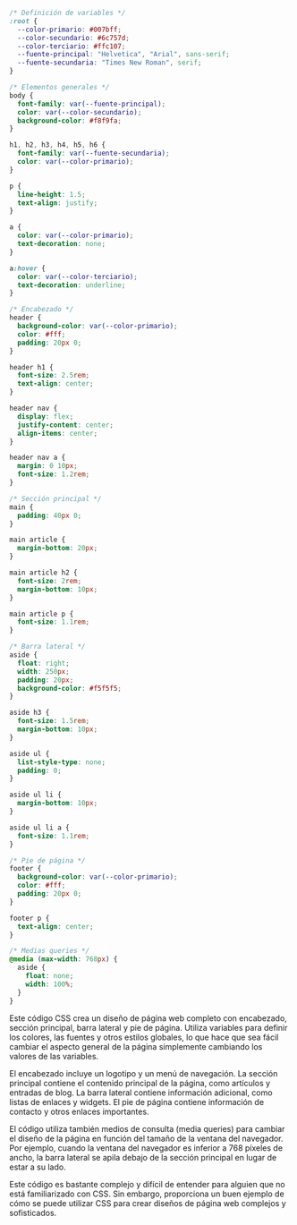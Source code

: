 ```css
/* Definición de variables */
:root {
  --color-primario: #007bff;
  --color-secundario: #6c757d;
  --color-terciario: #ffc107;
  --fuente-principal: "Helvetica", "Arial", sans-serif;
  --fuente-secundaria: "Times New Roman", serif;
}

/* Elementos generales */
body {
  font-family: var(--fuente-principal);
  color: var(--color-secundario);
  background-color: #f8f9fa;
}

h1, h2, h3, h4, h5, h6 {
  font-family: var(--fuente-secundaria);
  color: var(--color-primario);
}

p {
  line-height: 1.5;
  text-align: justify;
}

a {
  color: var(--color-primario);
  text-decoration: none;
}

a:hover {
  color: var(--color-terciario);
  text-decoration: underline;
}

/* Encabezado */
header {
  background-color: var(--color-primario);
  color: #fff;
  padding: 20px 0;
}

header h1 {
  font-size: 2.5rem;
  text-align: center;
}

header nav {
  display: flex;
  justify-content: center;
  align-items: center;
}

header nav a {
  margin: 0 10px;
  font-size: 1.2rem;
}

/* Sección principal */
main {
  padding: 40px 0;
}

main article {
  margin-bottom: 20px;
}

main article h2 {
  font-size: 2rem;
  margin-bottom: 10px;
}

main article p {
  font-size: 1.1rem;
}

/* Barra lateral */
aside {
  float: right;
  width: 250px;
  padding: 20px;
  background-color: #f5f5f5;
}

aside h3 {
  font-size: 1.5rem;
  margin-bottom: 10px;
}

aside ul {
  list-style-type: none;
  padding: 0;
}

aside ul li {
  margin-bottom: 10px;
}

aside ul li a {
  font-size: 1.1rem;
}

/* Pie de página */
footer {
  background-color: var(--color-primario);
  color: #fff;
  padding: 20px 0;
}

footer p {
  text-align: center;
}

/* Medias queries */
@media (max-width: 768px) {
  aside {
    float: none;
    width: 100%;
  }
}
```

Este código CSS crea un diseño de página web completo con encabezado, sección principal, barra lateral y pie de página. Utiliza variables para definir los colores, las fuentes y otros estilos globales, lo que hace que sea fácil cambiar el aspecto general de la página simplemente cambiando los valores de las variables.

El encabezado incluye un logotipo y un menú de navegación. La sección principal contiene el contenido principal de la página, como artículos y entradas de blog. La barra lateral contiene información adicional, como listas de enlaces y widgets. El pie de página contiene información de contacto y otros enlaces importantes.

El código utiliza también medios de consulta (media queries) para cambiar el diseño de la página en función del tamaño de la ventana del navegador. Por ejemplo, cuando la ventana del navegador es inferior a 768 píxeles de ancho, la barra lateral se apila debajo de la sección principal en lugar de estar a su lado.

Este código es bastante complejo y difícil de entender para alguien que no está familiarizado con CSS. Sin embargo, proporciona un buen ejemplo de cómo se puede utilizar CSS para crear diseños de página web complejos y sofisticados.